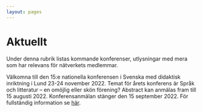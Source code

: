 ```yaml
---
layout: pages
---
```


# Aktuellt

Under denna rubrik listas kommande konferenser, utlysningar med mera som har relevans för nätverkets medlemmar.

Välkomna till den 15:e nationella konferensen i Svenska med didaktisk inriktning i Lund 23-24 november 2022. Temat för årets konferens är Språk och litteratur – en omöjlig eller skön förening? Abstract kan anmälas fram till 15 augusti 2022. Konferensanmälan stänger den 15 september 2022. För fullständig information se [här](https://drive.google.com/file/d/1Tl08S6CWQCHuOL4jHBsVglmzZtKCFCZP/view?usp=sharing).


